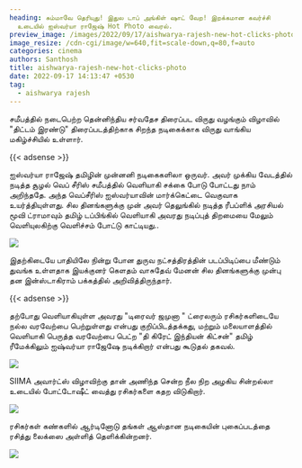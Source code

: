 ```yaml
---
heading: சும்மாவே தெரியுது! இதுல டாப் அங்கிள் ஷாட் வேற! இறக்கமான கவர்ச்சி
  உடையில் ஐஸ்வர்யா ராஜேஷ் Hot Photo வைரல்.
preview_image: /images/2022/09/17/aishwarya-rajesh-new-hot-clicks-photo.png
image_resize: /cdn-cgi/image/w=640,fit=scale-down,q=80,f=auto
categories: cinema
authors: Santhosh
title: aishwarya-rajesh-new-hot-clicks-photo
date: 2022-09-17 14:13:47 +0530
tag:
  - aishwarya rajesh
---
```

சமீபத்தில் நடைபெற்ற தென்னிந்திய சர்வதேச திரைப்பட விருது வழங்கும் விழாவில் "திட்டம் இரண்டு" திரைப்படத்திற்காக சிறந்த நடிகைக்காக விருது வாங்கிய மகிழ்ச்சியில் உள்ளார்.

{{< adsense >}}

ஐஸ்வர்யா ராஜேஷ் தமிழின் முன்னனி நடிகைகளிலா ஒருவர். அவர் முக்கிய வேடத்தில் நடித்த சூழல் வெப் சீரிஸ்  சமீபத்தில் வெளியாகி சக்கை போடு போட்டது நாம் அறிந்ததே. அந்த வெப்சீரிஸ் ஐஸ்வர்யாவின் மார்க்கெட்டை வெகுவாக உயர்த்தியுள்ளது. சில தினங்களுக்கு முன்  அவர் தெலுங்கில் நடித்த ரீபப்ளிக் அரசியல் மூவி ட்ராமாவும் தமிழ் டப்பிங்கில் வெளியாகி அவரது நடிப்புத் திறமையை மேலும் வெளியுலகிற்கு வெளிச்சம் போட்டு காட்டியது..

![](/images/2022/09/17/aishwarya-rajesh-new-hot-clicks-photo4.jpeg)

இதற்கிடையே பாதியிலே நின்று போன துருவ நட்சத்திரத்தின் படப்பிடிப்பை மீண்டும் துவங்க உள்ளதாக  இயக்குனர் கெளதம் வாசுதேவ் மேனன் சில தினங்களுக்கு முன்பு தன இன்ஸ்டாகிராம் பக்கத்தில் அறிவித்திருந்தார்.

{{< adsense >}}

தற்போது வெளியாகியுள்ள அவரது "டிரைவர் ஜமுனா " ட்ரைலரும் ரசிகர்களிடையே நல்ல வரவேற்பை பெற்றுள்ளது என்பது குறிப்பிடத்தக்கது, மற்றும் மலையாளத்தில் வெளியாகி பெருத்த வரவேற்பை பெட்ற  "தி கிரேட் இந்தியன் கிட்சன்" தமிழ் ரீமேக்கிலும் ஐஷ்வர்யா ராஜேஷே நடிக்கிறார் என்பது கூடுதல் தகவல்.

![](/images/2022/09/17/aishwarya-rajesh-new-hot-clicks-photo6.jpeg)

SIIMA அவார்ட்ஸ் விழாவிற்கு தான் அணிந்த சென்ற நீல நிற அழகிய சின்றல்லா உடையில் போட்டோஷீட் வைத்து ரசிகர்களை கதற விடுகிறார்.

![](/images/2022/09/17/aishwarya-rajesh-new-hot-clicks-photo8.jpeg)

ரசிகர்கள் கண்களில் ஆர்டினோடு தங்கள் ஆஸ்தான நடிகையின் புகைப்படத்தை ரசித்து லைக்ஸை அள்ளித் தெளிக்கின்றனர்.

![](/images/2022/09/17/aishwarya-rajesh-new-hot-clicks-photo44.jpeg)
